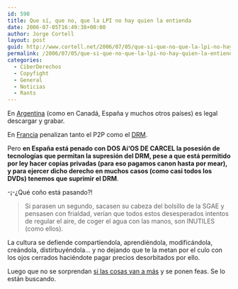 ```yaml
---
id: 590
title: Que sí­, que no, que la LPI no hay quien la entienda
date: 2006-07-05T16:49:38+00:00
author: Jorge Cortell
layout: post
guid: http://www.cortell.net/2006/07/05/que-si-que-no-que-la-lpi-no-hay-quien-la-entienda/
permalink: /2006/07/05/que-si-que-no-que-la-lpi-no-hay-quien-la-entienda/
categories:
  - CiberDerechos
  - Copyfight
  - General
  - Noticias
  - Rants
---
```

En <a title="Argentina LPI" target="_blank" href="http://www.20minutos.es/noticia/137599/0/descarga/musica/internet/">Argentina</a> (como en Canadá, España y muchos otros paí­ses) es legal descargar y grabar.

En <a title="Francia LPI" target="_blank" href="http://www.20minutos.es/noticia/137342/0/propiedad/intelectual/francia/">Francia</a> penalizan tanto el P2P como el <a title="DRM" target="_blank" href="https://www.fsf.org/news/news_item.2006-06-09.5915095301">DRM</a>.

Pero **en España está penado con DOS Aí‘OS DE CARCEL la posesión de tecnologí­as que permitan la supresión del DRM, pese a que está permitido por ley hacer copias privadas (para eso pagamos canon hasta por mear), y para ejercer dicho derecho en muchos casos (como casi todos los DVDs) tenemos que suprimir el DRM**.

-¡-¿Qué coño está pasando?!

> Si parasen un segundo, sacasen su cabeza del bolsillo de la SGAE y pensasen con frialdad, verí­an que todos estos desesperados intentos de regular el aire, de coger el agua con las manos, son INUTILES (como ellos).

La cultura se defiende compartí­endola, aprendiéndola, modificándola, creándola, distirbuyéndola&#8230; y no dejando que te la metan por el culo con los ojos cerrados haciéndote pagar precios desorbitados por ello.

Luego que no se sorprendan <a title="ataque a SGAE" target="_blank" href="http://www.20minutos.es/galeria/1278/0/0/sgae/canon/ataque/">si las cosas van a más</a> y se ponen feas. Se lo están buscando.